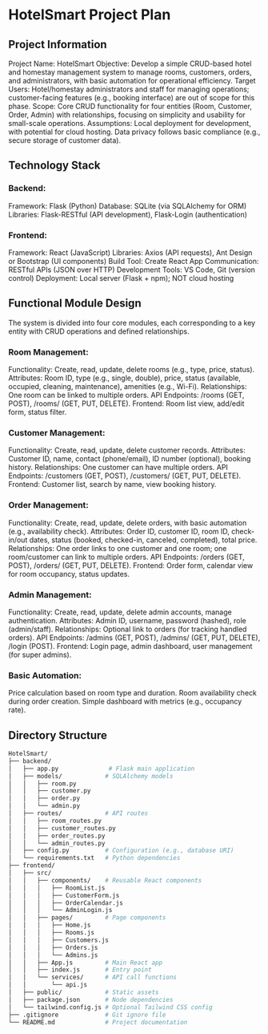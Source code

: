 
 # HotelSmart Project Plan

## Project Information

Project Name: HotelSmart
Objective: Develop a simple CRUD-based hotel and homestay management system to manage rooms, customers, orders, and administrators, with basic automation for operational efficiency.
Target Users: Hotel/homestay administrators and staff for managing operations; customer-facing features (e.g., booking interface) are out of scope for this phase.
Scope: Core CRUD functionality for four entities (Room, Customer, Order, Admin) with relationships, focusing on simplicity and usability for small-scale operations.
Assumptions: Local deployment for development, with potential for cloud hosting. Data privacy follows basic compliance (e.g., secure storage of customer data).

## Technology Stack

### Backend:

Framework: Flask (Python)
Database: SQLite (via SQLAlchemy for ORM)
Libraries: Flask-RESTful (API development), Flask-Login (authentication)

### Frontend:
Framework: React (JavaScript)
Libraries: Axios (API requests), Ant Design or Bootstrap (UI components)
Build Tool: Create React App
Communication: RESTful APIs (JSON over HTTP)
Development Tools: VS Code, Git (version control)
Deployment: Local server (Flask + npm); NOT cloud hosting

## Functional Module Design
The system is divided into four core modules, each corresponding to a key entity with CRUD operations and defined relationships.

### Room Management:
Functionality: Create, read, update, delete rooms (e.g., type, price, status).
Attributes: Room ID, type (e.g., single, double), price, status (available, occupied, cleaning, maintenance), amenities (e.g., Wi-Fi).
Relationships: One room can be linked to multiple orders.
API Endpoints: /rooms (GET, POST), /rooms/<id> (GET, PUT, DELETE).
Frontend: Room list view, add/edit form, status filter.

### Customer Management:
Functionality: Create, read, update, delete customer records.
Attributes: Customer ID, name, contact (phone/email), ID number (optional), booking history.
Relationships: One customer can have multiple orders.
API Endpoints: /customers (GET, POST), /customers/<id> (GET, PUT, DELETE).
Frontend: Customer list, search by name, view booking history.

### Order Management:
Functionality: Create, read, update, delete orders, with basic automation (e.g., availability check).
Attributes: Order ID, customer ID, room ID, check-in/out dates, status (booked, checked-in, canceled, completed), total price.
Relationships: One order links to one customer and one room; one room/customer can link to multiple orders.
API Endpoints: /orders (GET, POST), /orders/<id> (GET, PUT, DELETE).
Frontend: Order form, calendar view for room occupancy, status updates.

### Admin Management:
Functionality: Create, read, update, delete admin accounts, manage authentication.
Attributes: Admin ID, username, password (hashed), role (admin/staff).
Relationships: Optional link to orders (for tracking handled orders).
API Endpoints: /admins (GET, POST), /admins/<id> (GET, PUT, DELETE), /login (POST).
Frontend: Login page, admin dashboard, user management (for super admins).

### Basic Automation:
Price calculation based on room type and duration.
Room availability check during order creation.
Simple dashboard with metrics (e.g., occupancy rate).

## Directory Structure

```sh
HotelSmart/
├── backend/
│   ├── app.py              # Flask main application
│   ├── models/            # SQLAlchemy models
│   │   ├── room.py
│   │   ├── customer.py
│   │   ├── order.py
│   │   └── admin.py
│   ├── routes/            # API routes
│   │   ├── room_routes.py
│   │   ├── customer_routes.py
│   │   ├── order_routes.py
│   │   └── admin_routes.py
│   ├── config.py          # Configuration (e.g., database URI)
│   └── requirements.txt   # Python dependencies
├── frontend/
│   ├── src/
│   │   ├── components/    # Reusable React components
│   │   │   ├── RoomList.js
│   │   │   ├── CustomerForm.js
│   │   │   ├── OrderCalendar.js
│   │   │   └── AdminLogin.js
│   │   ├── pages/         # Page components
│   │   │   ├── Home.js
│   │   │   ├── Rooms.js
│   │   │   ├── Customers.js
│   │   │   ├── Orders.js
│   │   │   └── Admins.js
│   │   ├── App.js         # Main React app
│   │   ├── index.js       # Entry point
│   │   └── services/      # API call functions
│   │       └── api.js
│   ├── public/            # Static assets
│   ├── package.json       # Node dependencies
│   └── tailwind.config.js # Optional Tailwind CSS config
├── .gitignore             # Git ignore file
└── README.md              # Project documentation
```
